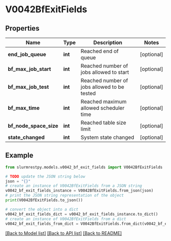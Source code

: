 # V0042BfExitFields


## Properties

Name | Type | Description | Notes
------------ | ------------- | ------------- | -------------
**end_job_queue** | **int** | Reached end of queue | [optional]
**bf_max_job_start** | **int** | Reached number of jobs allowed to start | [optional]
**bf_max_job_test** | **int** | Reached number of jobs allowed to be tested | [optional]
**bf_max_time** | **int** | Reached maximum allowed scheduler time | [optional]
**bf_node_space_size** | **int** | Reached table size limit | [optional]
**state_changed** | **int** | System state changed | [optional]

## Example

```python
from slurmrestpy.models.v0042_bf_exit_fields import V0042BfExitFields

# TODO update the JSON string below
json = "{}"
# create an instance of V0042BfExitFields from a JSON string
v0042_bf_exit_fields_instance = V0042BfExitFields.from_json(json)
# print the JSON string representation of the object
print(V0042BfExitFields.to_json())

# convert the object into a dict
v0042_bf_exit_fields_dict = v0042_bf_exit_fields_instance.to_dict()
# create an instance of V0042BfExitFields from a dict
v0042_bf_exit_fields_from_dict = V0042BfExitFields.from_dict(v0042_bf_exit_fields_dict)
```
[[Back to Model list]](../README.md#documentation-for-models) [[Back to API list]](../README.md#documentation-for-api-endpoints) [[Back to README]](../README.md)


